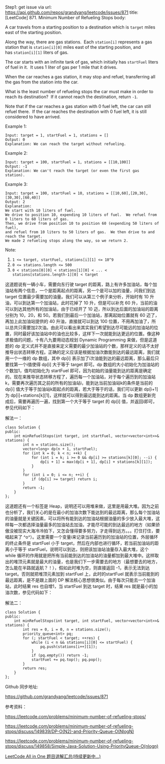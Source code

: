 Step1: get issue via url: https://api.github.com/repos/grandyang/leetcode/issues/871 
 title:[LeetCode] 871. Minimum Number of Refueling Stops 
 body:  
   
  
A car travels from a starting position to a destination which is `target` miles east of the starting position.

Along the way, there are gas stations.  Each `station[i]` represents a gas station that is `station[i][0]` miles east of the starting position, and has `station[i][1]` liters of gas.

The car starts with an infinite tank of gas, which initially has `startFuel` liters of fuel in it.  It uses 1 liter of gas per 1 mile that it drives.

When the car reaches a gas station, it may stop and refuel, transferring all the gas from the station into the car.

What is the least number of refueling stops the car must make in order to reach its destination?  If it cannot reach the destination, return `-1`.

Note that if the car reaches a gas station with 0 fuel left, the car can still refuel there.  If the car reaches the destination with 0 fuel left, it is still considered to have arrived.

Example 1:
    
    
    Input: target = 1, startFuel = 1, stations = []
    Output: 0
    Explanation: We can reach the target without refueling.

Example 2:
    
    
    Input: target = 100, startFuel = 1, stations = [[10,100]]
    Output: -1
    Explanation: We can't reach the target (or even the first gas station).

Example 3:
    
    
    Input: target = 100, startFuel = 10, stations = [[10,60],[20,30],[30,30],[60,40]]
    Output: 2
    Explanation:
    We start with 10 liters of fuel.
    We drive to position 10, expending 10 liters of fuel.  We refuel from 0 liters to 60 liters of gas.
    Then, we drive from position 10 to position 60 (expending 50 liters of fuel),
    and refuel from 10 liters to 50 liters of gas.  We then drive to and reach the target.
    We made 2 refueling stops along the way, so we return 2.

Note:

  1. `1 <= target, startFuel, stations[i][1] <= 10^9`
  2. `0 <= stations.length <= 500`
  3. `0 < stations[0][0] < stations[1][0] < ... < stations[stations.length-1][0] < target`



  
  
这道题说有一辆小车，需要向东行驶 target 的距离，路上有许多加油站，每个加油站有两个信息，一个是距离起点的距离，另一个是可以加的油量，问我们到达 target 位置最少需要加的油量。我们可以从第三个例子来分析，开始时有 10 升油，可以到达第一个加油站，此时花掉了 10 升，但是可以补充 60 升，当前的油可以到达其他所有的加油站，由于已经开了 10 迈，所以到达后面的加油站的距离分别为 10，20，和 50。若我们到最后一个加油站，那离起始位置就有 60 迈了，再加上此加油站提供的 40 升油，直接就可以到达 100 位置，不用再加油了，所以总共只需要加2次油。由此可以看出来其实我们希望到达尽可能远的加油站的位置，同时最好该加油站中的油也比较多，这样下一次就能到达更远的位置。像这种求极值的问题，十有八九要用动态规划 Dynamic Programming 来做，但是这道题的 dp 定义式并不是直接来定义需要的最少加油站的个数，那样定义的话不太好推导出状态转移方程。正确的定义应该是根据加油次数能到达的最远距离，我们就用一个一维的 dp 数组，其中 dp[i] 表示加了i次油能到达的最远距离，那么最后只要找第一个i值使得 dp[i] 大于等于 target 即可。dp 数组的大小初始化为加油站的个数加1，值均初始化为 startFuel 即可，因为初始的油量能到达的距离是确定的。现在来推导状态转移方程了，遍历每一个加油站，对于每个遍历到的加油站k，需要再次遍历其之前的所有的加油站i，能到达当前加油站k的条件是当前的 dp[i] 值大于等于加油站k距起点的距离，若大于等于的话，我们可以更新 dp[i+1] 为 dp[i]+stations[k][1]，这样就可以得到最远能到达的距离。当 dp 数组更新完成后，需要再遍历一遍，找到第一个大于等于 target 的 dp[i] 值，并返回i即可，参见代码如下：

  
  
解法一：
    
    
    class Solution {
    public:
        int minRefuelStops(int target, int startFuel, vector<vector<int>>& stations) {
            int n = stations.size();
            vector<long> dp(n + 1, startFuel);
            for (int k = 0; k < n; ++k) {
                for (int i = k; i >= 0 && dp[i] >= stations[k][0]; --i) {
                    dp[i + 1] = max(dp[i + 1], dp[i] + stations[k][1]);
                }
            }
            for (int i = 0; i <= n; ++i) {
                if (dp[i] >= target) return i;
            }
            return -1;
        }
    };

  
  
这道题还有一个标签是 Heap，说明还可以用堆来做，这里是用最大堆。因为之前也分析了，我们关心的是在最小的加油次数下能达到的最远距离，那么每个加油站的油量就是关键因素，可以将所有能到达的加油站根据油量的多少放入最大堆，这样每一次都选择油量最多的加油站去加油，才能尽可能的到达最远的地方（如果骄傲没被现实大海冷冷拍下，又怎会懂得要多努力，才走得到远方。。。打住打住，要唱起来了 ^o^）。这里需要一个变量i来记录当前遍历到的加油站的位置，外层循环的终止条件是 startFuel 小于 target，然后在内部也进行循环，若当前加油站的距离小于等于 startFuel，说明可以到达，则把该加油站油量存入最大堆，这个 while 循环的作用就是把所有当前能到达的加油站的油量都加到最大堆中。这样取出的堆顶元素就是最大的油量，也是我们下一步需要去的地方（最想要去的地方，怎么能在半路就返航？！），假如此时堆为空，则直接返回 -1，表示无法到达 target。否则就把堆顶元素加到 startFuel 上，此时的startFuel 就表示当前能到的最远距离，是不是跟上面的 DP 解法核心思想很类似。由于每次只能去一个加油站，此时结果 res 也自增1，当 startFuel 到达 target 时，结果 res 就是最小的加油次数，参见代码如下：

  
  
解法二：
    
    
    class Solution {
    public:
        int minRefuelStops(int target, int startFuel, vector<vector<int>>& stations) {
            int res = 0, i = 0, n = stations.size();
            priority_queue<int> pq;
            for (; startFuel < target; ++res) {
                while (i < n && stations[i][0] <= startFuel) {
                    pq.push(stations[i++][1]);
                }
                if (pq.empty()) return -1;
                startFuel += pq.top(); pq.pop();
            }
            return res;
        }
    };

  
  
Github 同步地址:

<https://github.com/grandyang/leetcode/issues/871>

  
  
参考资料：

<https://leetcode.com/problems/minimum-number-of-refueling-stops/>

<https://leetcode.com/problems/minimum-number-of-refueling-stops/discuss/149839/DP-O(N2)-and-Priority-Queue-O(NlogN)>

<https://leetcode.com/problems/minimum-number-of-refueling-stops/discuss/149858/Simple-Java-Solution-Using-PriorityQueue-O(nlogn)>

  
  
[LeetCode All in One 题目讲解汇总(持续更新中...)](https://www.cnblogs.com/grandyang/p/4606334.html)
